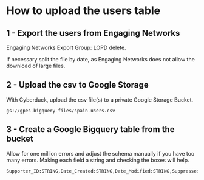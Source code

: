 # How to upload the users table

## 1 - Export the users from Engaging Networks

Engaging Networks Export Group: LOPD delete.

If necessary split the file by date, as Engaging Networks does not allow the download of large files.

## 2 - Upload the csv to Google Storage

With Cyberduck, upload the csv file(s) to a private Google Storage Bucket.

```text
gs://gpes-bigquery-files/spain-users.csv
```

## 3 - Create a Google Bigquery table from the bucket

Allow for one million errors and adjust the schema manually if you have too many errors. Making each field a string and checking the boxes will help.

```text
Supporter_ID:STRING,Date_Created:STRING,Date_Modified:STRING,Suppressed:STRING,email:STRING,first_name:STRING,id_number:STRING,phone_number:STRING,tipo:STRING,last_name:STRING,contact_codes:STRING,SFDC_Contact_ID:STRING,SFDC_Lead_ID:STRING
```

